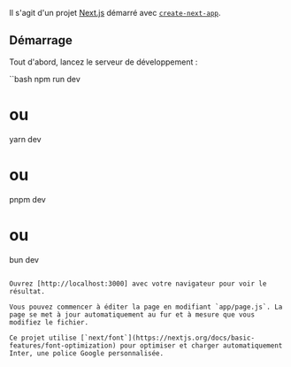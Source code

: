 Il s'agit d'un projet [Next.js](https://nextjs.org/) démarré avec [`create-next-app`](https://github.com/vercel/next.js/tree/canary/packages/create-next-app).

## Démarrage

Tout d'abord, lancez le serveur de développement :

``bash
npm run dev
# ou
yarn dev
# ou
pnpm dev
# ou
bun dev
```

Ouvrez [http://localhost:3000] avec votre navigateur pour voir le résultat.

Vous pouvez commencer à éditer la page en modifiant `app/page.js`. La page se met à jour automatiquement au fur et à mesure que vous modifiez le fichier.

Ce projet utilise [`next/font`](https://nextjs.org/docs/basic-features/font-optimization) pour optimiser et charger automatiquement Inter, une police Google personnalisée.

